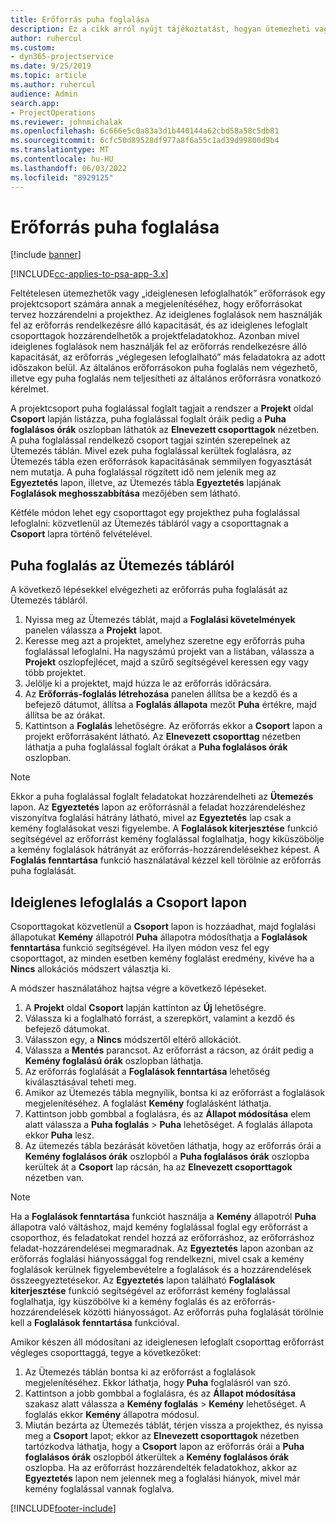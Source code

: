 ```yaml
---
title: Erőforrás puha foglalása
description: Ez a cikk arról nyújt tájékoztatást, hogyan ütemezheti vagy lágyan foglalhatja le a projektcsapat tagjait.
author: ruhercul
ms.custom:
- dyn365-projectservice
ms.date: 9/25/2019
ms.topic: article
ms.author: ruhercul
audience: Admin
search.app:
- ProjectOperations
ms.reviewer: johnmichalak
ms.openlocfilehash: 6c666e5c0a83a3d1b440144a62cbd58a58c5db81
ms.sourcegitcommit: 6cfc50d89528df977a8f6a55c1ad39d99800d9b4
ms.translationtype: MT
ms.contentlocale: hu-HU
ms.lasthandoff: 06/03/2022
ms.locfileid: "8929125"
---
```

# <a name="soft-book-a-resource"></a>Erőforrás puha foglalása

[!include [banner](../includes/psa-now-project-operations.md)]

[!INCLUDE[cc-applies-to-psa-app-3.x](../includes/cc-applies-to-psa-app-3x.md)]

Feltételesen ütemezhetők vagy „ideiglenesen lefoglalhatók” erőforrások egy projektcsoport számára annak a megjelenítéséhez, hogy erőforrásokat tervez hozzárendelni a projekthez. Az ideiglenes foglalások nem használják fel az erőforrás rendelkezésre álló kapacitását, és az ideiglenes lefoglalt csoporttagok hozzárendelhetők a projektfeladatokhoz. Azonban mivel ideiglenes foglalások nem használják fel az erőforrás rendelkezésre álló kapacitását, az erőforrás „véglegesen lefoglalható” más feladatokra az adott időszakon belül. Az általános erőforrásokon puha foglalás nem végezhető, illetve egy puha foglalás nem teljesítheti az általános erőforrásra vonatkozó kérelmet.

A projektcsoport puha foglalással foglalt tagjait a rendszer a **Projekt** oldal **Csoport** lapján listázza, puha foglalással foglalt óráik pedig a **Puha foglalásos órák** oszlopban láthatók az **Elnevezett csoporttagok** nézetben. A puha foglalással rendelkező csoport tagjai szintén szerepelnek az Ütemezés táblán. Mivel ezek puha foglalással kerültek foglalásra, az Ütemezés tábla ezen erőforrások kapacitásának semmilyen fogyasztását nem mutatja. A puha foglalással rögzített idő nem jelenik meg az **Egyeztetés** lapon, illetve, az Ütemezés tábla **Egyeztetés** lapjának **Foglalások meghosszabbítása** mezőjében sem látható. 

Kétféle módon lehet egy csoporttagot egy projekthez puha foglalással lefoglalni: közvetlenül az Ütemezés tábláról vagy a csoporttagnak a **Csoport** lapra történő felvételével. 

## <a name="soft-book-from-the-schedule-board"></a>Puha foglalás az Ütemezés tábláról
A következő lépésekkel elvégezheti az erőforrás puha foglalását az Ütemezés tábláról. 

1. Nyissa meg az Ütemezés táblát, majd a **Foglalási követelmények** panelen válassza a **Projekt** lapot.
2. Keresse meg azt a projektet, amelyhez szeretne egy erőforrás puha foglalással lefoglalni. Ha nagyszámú projekt van a listában, válassza a **Projekt** oszlopfejlécet, majd a szűrő segítségével keressen egy vagy több projektet.
3. Jelölje ki a projektet, majd húzza le az erőforrás időrácsára.
5. Az **Erőforrás-foglalás létrehozása** panelen állítsa be a kezdő és a befejező dátumot, állítsa a **Foglalás állapota** mezőt **Puha** értékre, majd állítsa be az órákat. 
6. Kattintson a **Foglalás** lehetőségre. Az erőforrás ekkor a **Csoport** lapon a projekt erőforrásaként látható. Az **Elnevezett csoporttag** nézetben láthatja a puha foglalással foglalt órákat a **Puha foglalásos órák** oszlopban.

> [!NOTE]
> Ekkor a puha foglalással foglalt feladatokat hozzárendelheti az **Ütemezés** lapon. Az **Egyeztetés** lapon az erőforrásnál a feladat hozzárendeléshez viszonyítva foglalási hátrány látható, mivel az **Egyeztetés** lap csak a kemény foglalásokat veszi figyelembe. A **Foglalások kiterjesztése** funkció segítségével az erőforrást kemény foglalással foglalhatja, hogy kiküszöbölje a kemény foglalások hátrányát az erőforrás-hozzárendelésekhez képest. A **Foglalás fenntartása** funkció használatával kézzel kell törölnie az erőforrás puha foglalását.

## <a name="soft-book-on-the-team-tab"></a>Ideiglenes lefoglalás a Csoport lapon

Csoporttagokat közvetlenül a **Csoport** lapon is hozzáadhat, majd foglalási állapotukat **Kemény** állapotról **Puha** állapotra módosíthatja a **Foglalások fenntartása** funkció segítségével. Ha ilyen módon vesz fel egy csoporttagot, az minden esetben kemény foglalást eredmény, kivéve ha a **Nincs** allokációs módszert választja ki.

A módszer használatához hajtsa végre a következő lépéseket.

1. A **Projekt** oldal **Csoport** lapján kattinton az **Új** lehetőségre.
2. Válassza ki a foglalható forrást, a szerepkört, valamint a kezdő és befejező dátumokat.
3. Válasszon egy, a **Nincs** módszertől eltérő allokációt.
4. Válassza a **Mentés** parancsot. Az erőforrást a rácson, az óráit pedig a **Kemény foglalású órák** oszlopban láthatja.
5. Az erőforrás foglalását a **Foglalások fenntartása** lehetőség kiválasztásával teheti meg.
6. Amikor az Ütemezés tábla megnyílik, bontsa ki az erőforrást a foglalások megjelenítéséhez. A foglalást **Kemény** foglalásként láthatja.
7. Kattintson jobb gombbal a foglalásra, és az **Állapot módosítása** elem alatt válassza a **Puha foglalás** \> **Puha** lehetőséget. A foglalás állapota ekkor **Puha** lesz.
8. Az ütemezés tábla bezárását követően láthatja, hogy az erőforrás órái a **Kemény foglalásos órák** oszlopból a **Puha foglalásos órák** oszlopba kerültek át a **Csoport** lap rácsán, ha az **Elnevezett csoporttagok** nézetben van.

> [!NOTE]
> Ha a **Foglalások fenntartása** funkciót használja a **Kemény** állapotról **Puha** állapotra való váltáshoz, majd kemény foglalással foglal egy erőforrást a csoporthoz, és feladatokat rendel hozzá az erőforráshoz, az erőforráshoz feladat-hozzárendelései megmaradnak. Az **Egyeztetés** lapon azonban az erőforrás foglalási hiányossággal fog rendelkezni, mivel csak a kemény foglalások kerülnek figyelembevételre a foglalások és a hozzárendelések összeegyeztetésekor. Az **Egyeztetés** lapon található **Foglalások kiterjesztése** funkció segítségével az erőforrást kemény foglalással foglalhatja, így küszöbölve ki a kemény foglalás és az erőforrás-hozzárendelések közötti hiányosságot. Az erőforrás puha foglalását törölnie kell a **Foglalások fenntartása** funkcióval.

Amikor készen áll módosítani az ideiglenesen lefoglalt csoporttag erőforrást végleges csoporttaggá, tegye a következőket:

1. Az Ütemezés táblán bontsa ki az erőforrást a foglalások megjelenítéséhez. Ekkor láthatja, hogy **Puha** foglalásról van szó.
2. Kattintson a jobb gombbal a foglalásra, és az **Állapot módosítása** szakasz alatt válassza a **Kemény foglalás** \> **Kemény** lehetőséget. A foglalás ekkor **Kemény** állapotra módosul.
3. Miután bezárta az Ütemezés táblát, térjen vissza a projekthez, és nyissa meg a **Csoport** lapot; ekkor az **Elnevezett csoporttagok** nézetben tartózkodva láthatja, hogy a **Csoport** lapon az erőforrás órái a **Puha foglalásos órák** oszlopból átkerültek a **Kemény foglalásos órák** oszlopba. Ha az erőforrást hozzárendelték feladatokhoz, akkor az **Egyeztetés** lapon nem jelennek meg a foglalási hiányok, mivel már kemény foglalással vannak foglalva.



[!INCLUDE[footer-include](../includes/footer-banner.md)]
